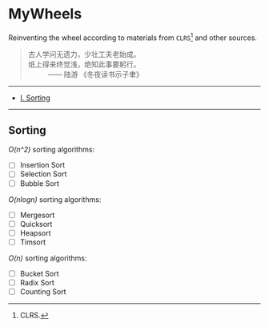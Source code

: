 # MyWheels
Reinventing the wheel according to materials from `CLRS`[^1] and other sources.
> 古人学问无遗力，少壮工夫老始成。</br>
> 纸上得来终觉浅，绝知此事要躬行。</br>
> &nbsp;&nbsp;&nbsp;&nbsp;&nbsp;&nbsp;&nbsp;&nbsp;&nbsp; —— 陆游 《冬夜读书示子聿》

---
- [I. Sorting](#1.-Sorting)

---
## Sorting
*O(n^2)* sorting algorithms:
- [ ] Insertion Sort
- [ ] Selection Sort
- [ ] Bubble Sort

*O(nlogn)* sorting algorithms:
- [ ] Mergesort
- [ ] Quicksort
- [ ] Heapsort
- [ ] Timsort

*O(n)* sorting algorithms:
- [ ] Bucket Sort
- [ ] Radix Sort
- [ ] Counting Sort

[^1]: CLRS.